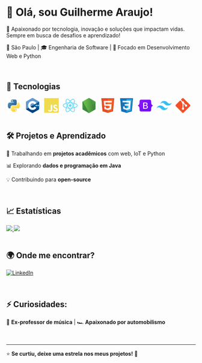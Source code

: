 # 👋 Olá, sou **Guilherme Araujo**!  

🎯 Apaixonado por tecnologia, inovação e soluções que impactam vidas. Sempre em busca de desafios e aprendizado!  

📍 São Paulo | 🎓 Engenharia de Software | 🚀 Focado em Desenvolvimento Web e Python  

<br/>

## 🚀 Tecnologias  

<div style="display: flex; flex-wrap: wrap; gap: 10px;">
  <img height="40" src="https://raw.githubusercontent.com/devicons/devicon/master/icons/python/python-original.svg">
  <img height="40" src="https://raw.githubusercontent.com/devicons/devicon/master/icons/cplusplus/cplusplus-original.svg">
  <img height="40" src="https://raw.githubusercontent.com/devicons/devicon/master/icons/javascript/javascript-plain.svg">
  <img height="40" src="https://raw.githubusercontent.com/devicons/devicon/master/icons/react/react-original.svg">
  <img height="40" src="https://raw.githubusercontent.com/devicons/devicon/master/icons/nodejs/nodejs-original.svg">
  <img height="40" src="https://raw.githubusercontent.com/devicons/devicon/master/icons/html5/html5-original.svg">
  <img height="40" src="https://raw.githubusercontent.com/devicons/devicon/master/icons/css3/css3-original.svg">
  <img height="40" src="https://raw.githubusercontent.com/devicons/devicon/master/icons/bootstrap/bootstrap-original.svg">
  <img height="40" src="https://raw.githubusercontent.com/devicons/devicon/master/icons/tailwindcss/tailwindcss-original.svg">
  <img height="40" src="https://raw.githubusercontent.com/devicons/devicon/master/icons/git/git-original.svg">
</div>  

<br/>

## 🛠️ Projetos e Aprendizado  

🔭 Trabalhando em **projetos acadêmicos** com web, IoT e Python  

📊 Explorando **dados e programação em Java**  

💡 Contribuindo para **open-source**  

<br/>

## 📈 Estatísticas  

<a href="https://github.com/guilhermearaujodec">
  <img height="160em" src="https://github-readme-stats.vercel.app/api?username=guilhermearaujodec&show_icons=true&theme=dracula&include_all_commits=true&count_private=true"/>
  <img height="160em" src="https://github-readme-stats.vercel.app/api/top-langs/?username=guilhermearaujodec&layout=compact&langs_count=7&theme=dracula"/>
</a>

<br/>
<br/>

## 🌍 Onde me encontrar?  

[![LinkedIn](https://img.shields.io/badge/LinkedIn-Guilherme%20Araujo-blue?style=for-the-badge&logo=linkedin)](https://www.linkedin.com/in/guilherme-araujo-51347025b/)  

<br/>


## ⚡ Curiosidades:

🎼 **Ex-professor de música** | 🏎️ **Apaixonado por automobilismo**  

<br/>

---

⭐ **Se curtiu, deixe uma estrela nos meus projetos!** 🚀  
